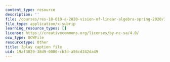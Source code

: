 ```yaml
---
content_type: resource
description: ''
file: /courses/res-18-010-a-2020-vision-of-linear-algebra-spring-2020/19af302938d90000cb3da56cd242da49_IHO7_n7Y09s.srt
file_type: application/x-subrip
learning_resource_types: []
license: https://creativecommons.org/licenses/by-nc-sa/4.0/
ocw_type: OCWFile
resourcetype: Other
title: 3play caption file
uid: 19af3029-38d9-0000-cb3d-a56cd242da49
---
```

